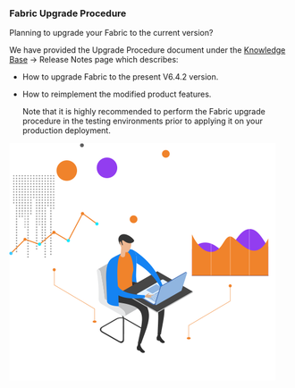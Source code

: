 ### Fabric Upgrade Procedure
Planning to upgrade your Fabric to the current version? 

We have provided the Upgrade Procedure document under the [Knowledge Base](https://support.k2view.com/knowledge-base.html) -> Release Notes page which describes:

- How to upgrade Fabric to the present V6.4.2 version.

- How to reimplement the modified product features.

  Note that it is highly recommended to perform the Fabric upgrade procedure in the testing environments prior to applying it on your production deployment.

![image](images/img6.png)
